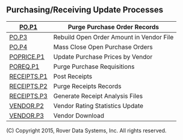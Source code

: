 ## Purchasing/Receiving Update Processes
<PageHeader />

| [PO.P1](../PO-P1/README.md)             | Purge Purchase Order Records             |
| --------------------------------------- | ---------------------------------------- |
| [PO.P3](../PO-P3/README.md)             | Rebuild Open Order Amount in Vendor File |
| [PO.P4](../PO-P4/README.md)             | Mass Close Open Purchase Orders          |
| [POPRICE.P1](../POPRICE-P1/README.md)   | Update Purchase Prices by Vendor         |
| [POREQ.P1](../POREQ-P1/README.md)       | Purge Purchase Requisitions              |
| [RECEIPTS.P1](../RECEIPTS-P1/README.md) | Post Receipts                            |
| [RECEIPTS.P2](../RECEIPTS-P2/README.md) | Purge Receipts Records                   |
| [RECEIPTS.P3](../RECEIPTS-P3/README.md) | Generate Receipt Analysis Files          |
| [VENDOR.P2](../VENDOR-P2/README.md)     | Vendor Rating Statistics Update          |
| [VENDOR.P3](../VENDOR-P3/README.md)     | Vendor Download                          |

(C) Copyright 2015, Rover Data Systems, Inc.
All rights reserved.
<badge text= "Version 8.10.57 " vertical="middle" />

<PageFooter />
